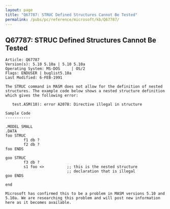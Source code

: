 ```yaml
---
layout: page
title: "Q67787: STRUC Defined Structures Cannot Be Tested"
permalink: /pubs/pc/reference/microsoft/kb/Q67787/
---
```


## Q67787: STRUC Defined Structures Cannot Be Tested

	Article: Q67787
	Version(s): 5.10 5.10a | 5.10 5.10a
	Operating System: MS-DOS     | OS/2
	Flags: ENDUSER | buglist5.10a
	Last Modified: 6-FEB-1991
	
	The STRUC command in MASM does not allow for the definition of nested
	structures. The example code below shows a nested structure definition
	which gives the following error:
	
	   test.ASM(10): error A2078: Directive illegal in structure
	
	Sample Code
	-----------
	
	.MODEL SMALL
	.DATA
	foo STRUC
	        f1 db ?
	        f2 db ?
	foo ENDS
	
	goo STRUC
	        f3 db ?
	        s1 foo <>          ;; this is the nested structure
	                           ;; declaration that is illegal
	goo ENDS
	
	end
	
	Microsoft has confirmed this to be a problem in MASM versions 5.10 and
	5.10a. We are researching this problem and will post new information
	here as it becomes available.
